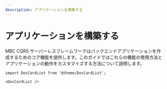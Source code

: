 ```yaml
---
description: アプリケーションを構築する
---
```


# アプリケーションを構築する

MBC CQRS サーバーレスフレームワークはバックエンドアプリケーションを作成するためのコア機能を提供します。このガイドではこれらの機能の使用方法とアプリケーションの動作をカスタマイズする方法について説明します。

```mdx-code-block
import DocCardList from '@theme/DocCardList';

<DocCardList />
```
